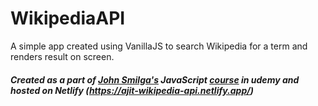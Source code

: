# WikipediaAPI
A simple app created using VanillaJS to search Wikipedia for a term and renders result on screen.
##### Created as a part of [John Smilga's](https://github.com/john-smilga) JavaScript [course](https://www.udemy.com/course/react-tutorial-and-projects-course/) in udemy and hosted on Netlify (https://ajit-wikipedia-api.netlify.app/)
